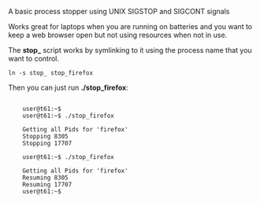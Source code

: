 A basic process stopper using UNIX SIGSTOP and SIGCONT signals

Works great for laptops when you are running on batteries and you want to keep a web browser open but not using resources when not in use.

The **stop_** script works by symlinking to it using the process name that you want to control.

```
ln -s stop_ stop_firefox
```

Then you can just run **./stop_firefox**:

```
    
    user@t61:~$ 
    user@t61:~$ ./stop_firefox 
    
    Getting all Pids for 'firefox'
    Stopping 8305
    Stopping 17707

    user@t61:~$ ./stop_firefox 

    Getting all Pids for 'firefox'
    Resuming 8305
    Resuming 17707
    user@t61:~$ 
    
```

